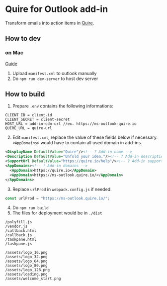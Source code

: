 # Quire for Outlook add-in

Transform emails into action items in [Quire](https://quire.io).

## How to dev 

### on Mac

[Guide](https://learn.microsoft.com/en-us/office/dev/add-ins/outlook/sideload-outlook-add-ins-for-testing)

1. Upload `manifest.xml` to outlook manually
2. Do `npm run dev-server` to host dev server


## How to build

1. Prepare `.env` contains the following informations:
```
CLIENT_ID = client-id
CLIENT_SECRET = client-secret
HOST_URL = add-in-cdn-url //ex. https://ms-outlook-quire.io
QUIRE_URL = quire-url
```

2. Edit `manifest.xml`, replace the value of these fields below if necessary. `<AppDomains>` would have to contain all used domain in add-ins.
```xml
<DisplayName DefaultValue="Quire"/><!-- ? Add-in name -->
<Description DefaultValue="Unfold your idea."/><!-- ? Add-in description -->
<SupportUrl DefaultValue="https://quire.io/help"/><!-- ? Add-in support url -->
<AppDomains><!-- ! Add-in domains -->
  <AppDomain>https://quire.io</AppDomain>
  <AppDomain>https://ms-outlook.quire.io/</AppDomain>
</AppDomains>
```  

3. Replace `urlProd` in `webpack.config.js` if needed.
```js
const urlProd = "https://ms-outlook.quire.io/";
```

4. Do `npm run build`
5. The files for deployment would be in `./dist`
```
/polyfill.js
/vendor.js
/callback.html
/callback.js
/taskpane.html
/taskpane.js

/assets/logo_16.png
/assets/logo_32.png
/assets/logo_64.png
/assets/logo_80.png
/assets/logo_128.png
/assets/loading.png
/assets/welcome_start.png
```
